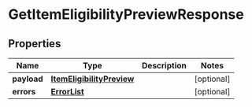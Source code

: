 # GetItemEligibilityPreviewResponse

## Properties
Name | Type | Description | Notes
------------ | ------------- | ------------- | -------------
**payload** | [**ItemEligibilityPreview**](ItemEligibilityPreview.md) |  |  [optional]
**errors** | [**ErrorList**](ErrorList.md) |  |  [optional]
